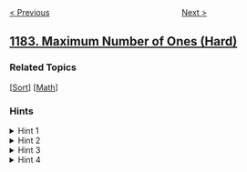 <!--|This file generated by command(leetcode description); DO NOT EDIT.    |-->
<!--+----------------------------------------------------------------------+-->
<!--|@author    openset <openset.wang@gmail.com>                           |-->
<!--|@link      https://github.com/openset                                 |-->
<!--|@home      https://github.com/tonymontaro/leetcode-hints                        |-->
<!--+----------------------------------------------------------------------+-->

[< Previous](https://github.com/tonymontaro/leetcode-hints/tree/master/problems/shortest-distance-to-target-color "Shortest Distance to Target Color")
　　　　　　　　　　　　　　　　
[Next >](https://github.com/tonymontaro/leetcode-hints/tree/master/problems/distance-between-bus-stops "Distance Between Bus Stops")

## [1183. Maximum Number of Ones (Hard)](https://leetcode.com/problems/maximum-number-of-ones "矩阵中 1 的最大数量")



### Related Topics
  [[Sort](https://github.com/tonymontaro/leetcode-hints/tree/master/tag/sort/README.md)]
  [[Math](https://github.com/tonymontaro/leetcode-hints/tree/master/tag/math/README.md)]

### Hints
<details>
<summary>Hint 1</summary>
Think of a greedy mathematical solution.
</details>

<details>
<summary>Hint 2</summary>
Say you choose to set some cell (i, j) to 1, all cells (x, y) such that i % sideLength == x % sideLength and j % sideLength == y % sideLength can also be set to 1 without increasing the max number of ones in a sub-matrix.
</details>

<details>
<summary>Hint 3</summary>
In one move, choose to set all the cells with some modulus (i % sideLength, j % sideLength) to 1.
</details>

<details>
<summary>Hint 4</summary>
Choose the cells with max frequency.
</details>
